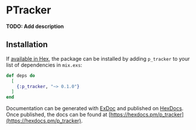 # PTracker

**TODO: Add description**

## Installation

If [available in Hex](https://hex.pm/docs/publish), the package can be installed
by adding `p_tracker` to your list of dependencies in `mix.exs`:

```elixir
def deps do
  [
    {:p_tracker, "~> 0.1.0"}
  ]
end
```

Documentation can be generated with [ExDoc](https://github.com/elixir-lang/ex_doc)
and published on [HexDocs](https://hexdocs.pm). Once published, the docs can
be found at [https://hexdocs.pm/p_tracker](https://hexdocs.pm/p_tracker).

